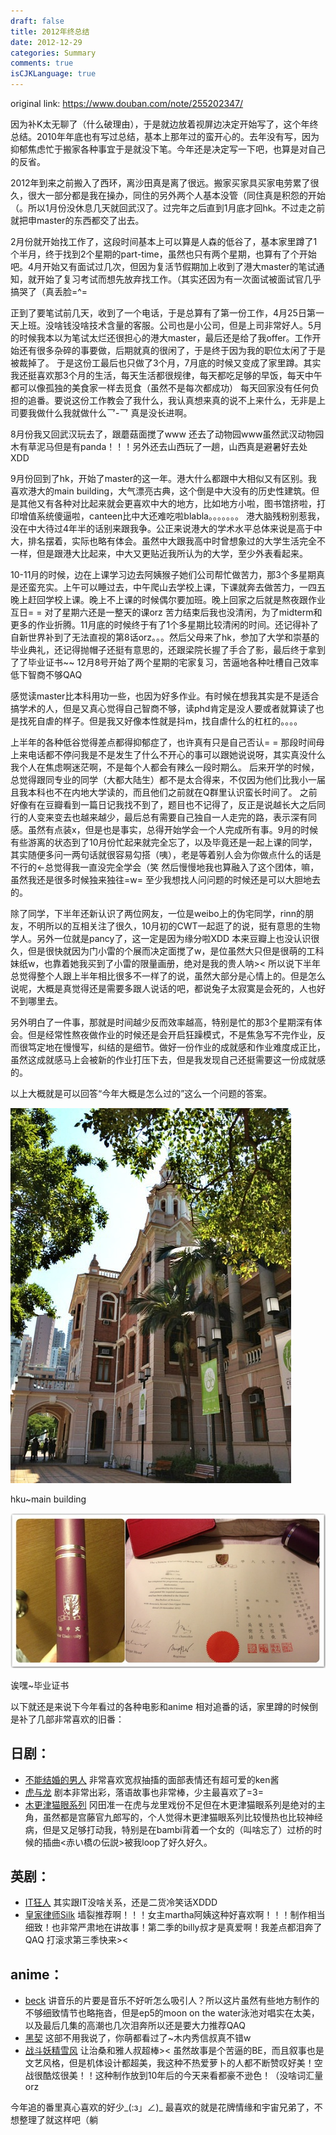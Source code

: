 ```yaml
---
draft: false
title: 2012年终总结
date: 2012-12-29
categories: Summary
comments: true
isCJKLanguage: true
---
```


original link: https://www.douban.com/note/255202347/

因为补K太无聊了（什么破理由），于是就边放着视屏边决定开始写了，这个年终总结。2010年年底也有写过总结，基本上那年过的蛮开心的。去年没有写，因为抑郁焦虑忙于搬家各种事宜于是就没下笔。今年还是决定写一下吧，也算是对自己的反省。

2012年到来之前搬入了西环，离沙田真是离了很远。搬家买家具买家电劳累了很久，很大一部分都是我在操办，同住的另外两个人基本没管（同住真是积怨的开始（。所以1月份没休息几天就回武汉了。过完年之后直到1月底才回hk。不过走之前就把申master的东西都交了出去。

2月份就开始找工作了，这段时间基本上可以算是人森的低谷了，基本家里蹲了1个半月，终于找到2个星期的part-time，虽然也只有两个星期，也算有了个开始吧。4月开始又有面试过几次，但因为复活节假期加上收到了港大master的笔试通知，就开始了复习考试而想先放弃找工作。（其实还因为有一次面试被面试官几乎搞哭了（真丢脸=^=

正到了要笔试前几天，收到了一个电话，于是总算有了第一份工作，4月25日第一天上班。没啥钱没啥技术含量的客服。公司也是小公司，但是上司非常好人。5月的时候我本以为笔试太烂还很担心的港大master，最后还是给了我offer。工作开始还有很多杂碎的事要做，后期就真的很闲了，于是终于因为我的职位太闲了于是被裁掉了。 于是这份工最后也只做了3个月，7月底的时候又变成了家里蹲。其实我还挺喜欢那3个月的生活，每天生活都很规律，每天都吃足够的早饭，每天中午都可以像孤独的美食家一样去觅食（虽然不是每次都成功） 每天回家没有任何负担的追番。要说这份工作教会了我什么，我认真想来真的说不上来什么，无非是上司要我做什么我就做什么乛-乛 真是没长进啊。

8月份我又回武汉玩去了，跟蘑菇面搅了www 还去了动物园www虽然武汉动物园木有草泥马但是有panda！！！另外还去山西玩了一趟，山西真是避暑好去处XDD

9月份回到了hk，开始了master的这一年。港大什么都跟中大相似又有区别。我喜欢港大的main building，大气漂亮古典，这个倒是中大没有的历史性建筑。但是其他又有各种对比起来就会更喜欢中大的地方，比如地方小啦，图书馆挤啦，打印增值系统傻逼啦，canteen比中大还难吃啦blabla。。。。。。。
港大脑残粉别惹我，没在中大待过4年半的话别来跟我争。公正来说港大的学术水平总体来说是高于中大，排名摆着，实际也略有体会。虽然中大跟我高中时曾想象过的大学生活完全不一样，但是跟港大比起来，中大又更贴近我所认为的大学，至少外表看起来。

10-11月的时候，边在上课学习边去阿姨猴子她们公司帮忙做苦力，那3个多星期真是还蛮充实。上午可以睡过去，中午爬山去学校上课，下课就奔去做苦力，一四五晚上赶回学校上课。晚上不上课的时候偶尔要加班。晚上回家之后就是熬夜跟作业互日= = 对了星期六还是一整天的课orz
苦力结束后我也没清闲，为了midterm和更多的作业折腾。11月底的时候终于有了1个多星期比较清闲的时间。还记得补了自新世界补到了无法直视的第8话orz。。。然后父母来了hk，参加了大学和崇基的毕业典礼，还记得抛帽子还挺有意思的，还跟梁院长握了手合了影，最后终于拿到了了毕业证书~~
12月8号开始了两个星期的宅家复习，苦逼地各种吐槽自己效率低下智商不够QAQ

感觉读master比本科用功一些，也因为好多作业。有时候在想我其实是不是适合搞学术的人，但是又真心觉得自己智商不够，读phd肯定是没人要或者就算读了也是找死自虐的样子。但是我又好像本性就是抖m，找自虐什么的杠杠的。。。。

上半年的各种低谷觉得差点都得抑郁症了，也许真有只是自己否认= = 那段时间母上来电话都不停问我是不是发生了什么不开心的事可以跟她说说呀，其实真没什么我个人在焦虑啊迷茫啊，不是每个人都会有辣么一段时期么。
后来开学的时候，总觉得跟同专业的同学（大都大陆生）都不是太合得来，不仅因为他们比我小一届且我本科也不在内地大学读的，而且他们之前就在Q群里认识蛮长时间了。
之前好像有在豆瓣看到一篇日记我找不到了，题目也不记得了，反正是说越长大之后同行的人变来变去也越来越少，最后总有需要自己独自一人走完的路，表示深有同感。虽然有点装x，但是也是事实，总得开始学会一个人完成所有事。9月的时候有些游离的状态到了10月份忙起来就完全忘了，以及毕竟还是一起上课的同学，其实随便多问一两句话就很容易勾搭（咦），老是等着别人会为你做点什么的话是不行的←总觉得我一直没完全学会（笑
然后慢慢地我也算融入了这个团体，嘛，虽然我还是很多时候独来独往=w= 至少我想找人问问题的时候还是可以大胆地去的。

除了同学，下半年还新认识了两位网友，一位是weibo上的伪宅同学，rinn的朋友，不明所以的互相关注了很久，10月初的CWT一起逛了的说，挺有意思的生物学人。另外一位就是pancy了，这一定是因为缘分啦XDD 本来豆瓣上也没认识很久，但是很快就因为门小雷的个展而决定面搅了w，是位虽然大只但是很萌的工科妹纸w，也靠着她我买到了小雷的限量画册，绝对是我的贵人呐><
所以说下半年总觉得整个人跟上半年相比很多不一样了的说，虽然大部分是心情上的。但是怎么说呢，大概是真觉得还是需要多跟人说话的吧，都说兔子太寂寞是会死的，人也好不到哪里去。

另外明白了一件事，那就是时间越少反而效率越高，特别是忙的那3个星期深有体会。但是经常性熬夜做作业的时候还是会开启狂躁模式，不是焦急写不完作业，反而很笃定地在慢慢写，纠结的是细节。做好一份作业的成就感和作业难度成正比，虽然这成就感马上会被新的作业打压下去，但是我发现自己还挺需要这一份成就感的。

以上大概就是可以回答“今年大概是怎么过的”这么一个问题的答案。

![hku~main building](../../assets/images/p7698236.jpg)

hku~main building



![诶嘿~毕业证书](../../assets/images/p7698237.jpg)

诶嘿~毕业证书



以下就还是来说下今年看过的各种电影和anime
相对追番的话，家里蹲的时候倒是补了几部非常喜欢的旧番：

## 日剧：
- [不能结婚的男人](https://movie.douban.com/subject/2160933/) 非常喜欢宽叔抽搐的面部表情还有超可爱的ken酱
- [虎与龙](https://movie.douban.com/subject/2173112/) 剧本非常出彩，落语故事也非常棒，少主最喜欢了=3=
- [木更津猫眼系列](https://movie.douban.com/subject/1465676/) 冈田准一在虎与龙里戏份不足但在木更津猫眼系列是绝对的主角，虽然都是宫藤官九郎写的，个人觉得木更津猫眼系列比较慢热也比较神经病，但是又足够打动我，特别是在bambi背着一个女的（叫啥忘了）过桥的时候的插曲<赤い橋の伝説>被我loop了好久好久。

## 英剧：
- [IT狂人](https://movie.douban.com/subject/1758810/) 其实跟IT没啥关系，还是二货冷笑话XDDD
- [皇家律师Silk](https://movie.douban.com/subject/5919662/) 墙裂推荐啊！！！女主martha阿姨这种好喜欢啊！！！制作相当细致！也非常严肃地在讲故事！第二季的billy叔才是真爱啊！我差点都泪奔了QAQ 打滚求第三季快来><

## anime：
- [beck](https://movie.douban.com/subject/1760835/) 讲音乐的片要是音乐不好听怎么吸引人？所以这片虽然有些地方制作的不够细致情节也略拖沓，但是ep5的moon on the water泳池对唱实在太美，以及最后几集的高潮也几次泪奔所以还是要大力推荐QAQ
- [黑契](https://movie.douban.com/subject/2052059/) 这部不用我说了，你萌都看过了~木内秀信叔真不错w
- [战斗妖精雪风](https://movie.douban.com/subject/1457390/) 让治桑和雅人叔超棒>< 虽然故事是个苦逼的BE，而且叙事也是文艺风格，但是机体设计都超美，我这种不热爱萝卜的人都不断赞叹好美！空战很酷炫很美！！这种制作放到10年后的今天来看都豪不逊色！（没啥词汇量orz

今年追的番里真心喜欢的好少\_(:з」∠)\_
最喜欢的就是花牌情缘和宇宙兄弟了，不想整理了就这样吧（躺
